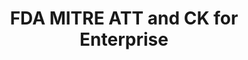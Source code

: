 --- 
 title: "FDA MITRE ATT and CK for Enterprise" 
 pagetype: informationAssurance
 displayinlist: false
---